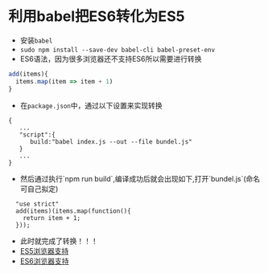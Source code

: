 # 利用babel把ES6转化为ES5

* 安装`babel`
* `sudo npm install --save-dev babel-cli babel-preset-env`
* ES6语法，因为很多浏览器还不支持ES6所以需要进行转换

```js
add(items){
  items.map(item => item + 1)
}
```

* 在`package.json`中，通过以下设置来实现转换

```
{
   ...
   "script":{
      build:"babel index.js --out --file bundel.js"
   }
   ...
}
```

* 然后通过执行\`npm run build\`,编译成功后就会出现如下,打开\`bundel.js\`\(命名可自己拟定\)

```
  "use strict"
  add(items)(items.map(function(){
    return item + 1;
  }));
```

* 此时就完成了转换！！！
* [ES5浏览器支持](http://kangax.github.io/compat-table/es5/)
* [ES6浏览器支持](http://kangax.github.io/compat-table/es6/)



